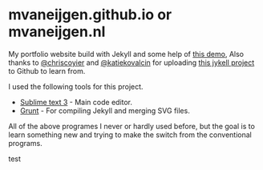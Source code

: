 mvaneijgen.github.io or mvaneijgen.nl
====================

My portfolio website build with Jekyll and some help of [this demo](http://tympanus.net/codrops/2013/12/18/perspective-page-view-navigation/), Also thanks to [@chriscoyier](https://twitter.com/chriscoyier) and [@katiekovalcin](https://twitter.com/katiekovalcin) for uploading [this jykell project](https://github.com/katiekovalcin/kovalcin) to Github to learn from. 

I used the following tools for this project.

* [Sublime text 3](sublimetext.com/3) - Main code editor.
* [Grunt](gruntjs.com) - For compiling Jekyll and merging SVG files.

All of the above programes I never or hardly used before, but the goal is to learn something new and trying to make the switch from the conventional programs.

test